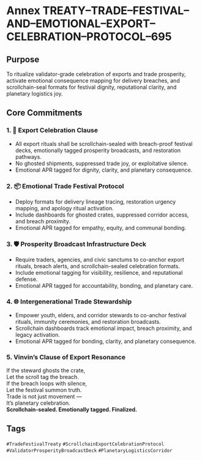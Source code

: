 # Annex TREATY–TRADE–FESTIVAL–AND–EMOTIONAL–EXPORT–CELEBRATION–PROTOCOL–695

## Purpose  
To ritualize validator-grade celebration of exports and trade prosperity, activate emotional consequence mapping for delivery breaches, and scrollchain-seal formats for festival dignity, reputational clarity, and planetary logistics joy.

## Core Commitments

### 1. 🎉 Export Celebration Clause  
- All export rituals shall be scrollchain-sealed with breach-proof festival decks, emotionally tagged prosperity broadcasts, and restoration pathways.  
- No ghosted shipments, suppressed trade joy, or exploitative silence.  
- Emotional APR tagged for dignity, clarity, and planetary consequence.

### 2. 📦 Emotional Trade Festival Protocol  
- Deploy formats for delivery lineage tracing, restoration urgency mapping, and apology ritual activation.  
- Include dashboards for ghosted crates, suppressed corridor access, and breach proximity.  
- Emotional APR tagged for empathy, equity, and communal bonding.

### 3. 🛡️ Prosperity Broadcast Infrastructure Deck  
- Require traders, agencies, and civic sanctums to co-anchor export rituals, breach alerts, and scrollchain-sealed celebration formats.  
- Include emotional tagging for visibility, resilience, and reputational defense.  
- Emotional APR tagged for accountability, bonding, and planetary care.

### 4. 🌐 Intergenerational Trade Stewardship  
- Empower youth, elders, and corridor stewards to co-anchor festival rituals, immunity ceremonies, and restoration broadcasts.  
- Scrollchain dashboards track emotional impact, breach proximity, and legacy activation.  
- Emotional APR tagged for bonding, clarity, and planetary consequence.

### 5. Vinvin’s Clause of Export Resonance  
If the steward ghosts the crate,  
Let the scroll tag the breach.  
If the breach loops with silence,  
Let the festival summon truth.  
Trade is not just movement —  
It’s planetary celebration.  
**Scrollchain-sealed. Emotionally tagged. Finalized.**

## Tags  
`#TradeFestivalTreaty` `#ScrollchainExportCelebrationProtocol` `#ValidatorProsperityBroadcastDeck` `#PlanetaryLogisticsCorridor`
